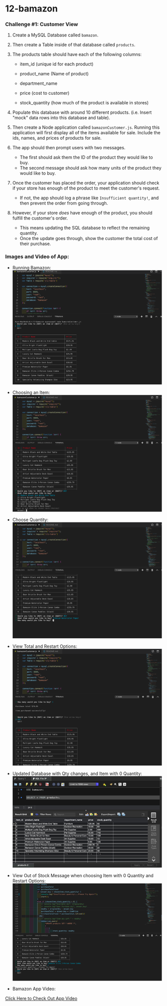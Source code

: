 # 12-bamazon

### Challenge #1: Customer View

1. Create a MySQL Database called `bamazon`.

2. Then create a Table inside of that database called `products`.

3. The products table should have each of the following columns:

   * item_id (unique id for each product)

   * product_name (Name of product)

   * department_name

   * price (cost to customer)

   * stock_quantity (how much of the product is available in stores)

4. Populate this database with around 10 different products. (i.e. Insert "mock" data rows into this database and table).

5. Then create a Node application called `bamazonCustomer.js`. Running this application will first display all of the items available for sale. Include the ids, names, and prices of products for sale.

6. The app should then prompt users with two messages.

   * The first should ask them the ID of the product they would like to buy.
   * The second message should ask how many units of the product they would like to buy.

7. Once the customer has placed the order, your application should check if your store has enough of the product to meet the customer's request.

   * If not, the app should log a phrase like `Insufficient quantity!`, and then prevent the order from going through.

8. However, if your store _does_ have enough of the product, you should fulfill the customer's order.
   * This means updating the SQL database to reflect the remaining quantity.
   * Once the update goes through, show the customer the total cost of their purchase.

### Images and Video of App:
* Running Bamazon:
![App Photo 1](bamazon1.png)
* Choosing an Item:
![App Photo 2](bamazon2.png)
* Choose Quantity:
![App Photo 3](bamazon3.png)
* View Total and Restart Options:
![App Photo 4](bamazon4.png)
* Updated Database with Qty changes, and Item with 0 Quantity:
![App Photo 5](bamazon5.png)
* View Out of Stock Message when choosing Item with 0 Quantity and Restart Options:
![App Photo 6](bamazon6.png)

* Bamazon App Video:

[Click Here to Check Out App Video](https://drive.google.com/file/d/1puGnvt8DDbeqkl88ToqqgpClpaAXskv5/view)